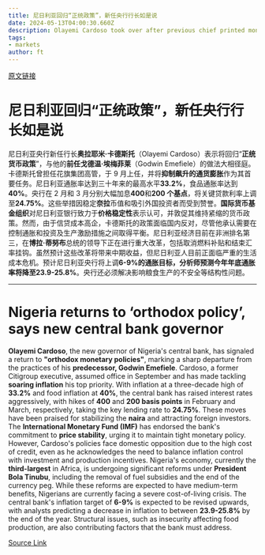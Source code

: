 ```yaml
---
title: 尼日利亚回归“正统政策”，新任央行行长如是说
date: 2024-05-13T04:00:30.660Z
description: Olayemi Cardoso took over after previous chief printed money to fund deficits
tags: 
- markets
author: ft
---
```


[原文链接](https://ft.com/content/16742f9e-c27e-4fb9-bd9b-b88f76869629)

# 尼日利亚回归“正统政策”，新任央行行长如是说

尼日利亚央行新任行长**奥拉耶米·卡德斯托**（Olayemi Cardoso）表示将回归“**正统货币政策**”，与他的**前任戈德温·埃梅菲莱**（Godwin Emefiele）的做法大相径庭。卡德斯托曾担任花旗集团高管，于 9 月上任，并将**抑制飙升的通货膨胀**作为其首要任务。尼日利亚通胀率达到三十年来的最高水平**33.2%**，食品通胀率达到**40%**。央行在 2 月和 3 月分别大幅加息**400**和**200 个基点**，将关键贷款利率上调至**24.75%**。这些举措因稳定**奈拉**币值和吸引外国投资者而受到赞誉。**国际货币基金组织**对尼日利亚银行致力于**价格稳定性**表示认可，并敦促其维持紧缩的货币政策。然而，由于信贷成本高企，卡德斯托的政策面临国内反对，尽管他承认需要在控制通胀和投资及生产激励措施之间取得平衡。尼日利亚经济目前在非洲排名第三，在**博拉·蒂努布**总统的领导下正在进行重大改革，包括取消燃料补贴和结束汇率挂钩。虽然预计这些改革将带来中期收益，但尼日利亚人目前正面临严重的生活成本危机。预计尼日利亚央行将上调**6-9%**的通胀目标，分析师预测今年年底通胀率将降至**23.9-25.8%**。央行还必须解决影响粮食生产的不安全等结构性问题。

---

# Nigeria returns to ‘orthodox policy’, says new central bank governor

**Olayemi Cardoso**, the new governor of Nigeria's central bank, has signaled a return to **"orthodox monetary policies"**, marking a sharp departure from the practices of his **predecessor, Godwin Emefiele**. Cardoso, a former Citigroup executive, assumed office in September and has made tackling **soaring inflation** his top priority. With inflation at a three-decade high of **33.2%** and food inflation at **40%**, the central bank has raised interest rates aggressively, with hikes of **400** and **200 basis points** in February and March, respectively, taking the key lending rate to **24.75%**. These moves have been praised for stabilizing the **naira** and attracting foreign investors. The **International Monetary Fund (IMF)** has endorsed the bank's commitment to **price stability**, urging it to maintain tight monetary policy. However, Cardoso's policies face domestic opposition due to the high cost of credit, even as he acknowledges the need to balance inflation control with investment and production incentives. Nigeria's economy, currently the **third-largest** in Africa, is undergoing significant reforms under **President Bola Tinubu**, including the removal of fuel subsidies and the end of the currency peg. While these reforms are expected to have medium-term benefits, Nigerians are currently facing a severe cost-of-living crisis. The central bank's inflation target of **6-9%** is expected to be revised upwards, with analysts predicting a decrease in inflation to between **23.9-25.8%** by the end of the year. Structural issues, such as insecurity affecting food production, are also contributing factors that the bank must address.

[Source Link](https://ft.com/content/16742f9e-c27e-4fb9-bd9b-b88f76869629)


